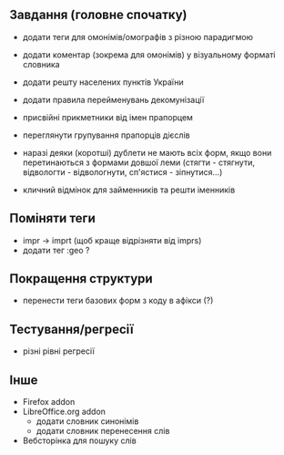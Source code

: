 ## Завдання (головне спочатку)

* додати теги для омонімів/омографів з різною парадигмою

* додати коментар (зокрема для омонімів) у візуальному форматі словника

* додати решту населених пунктів України
* додати правила перейменувань декомунізації

* присвійні прикметники від імен прапорцем
* переглянути групування прапорців дієслів

* наразі деяки (коротші) дублети не мають всіх форм, якщо вони перетинаються з формами довшої леми
    (стягти - стягнути, відвологти - відвологнути, сп'ястися - зіпнутися…)

* кличний відмінок для займенників та решти іменників


## Поміняти теги

* impr -> imprt (щоб краще відрізняти від imprs)
* додати тег :geo ?


## Покращення структури

* перенести теги базових форм з коду в афікси (?)


## Тестування/регресії

* різні рівні регресії


## Інше

* Firefox addon
* LibreOffice.org addon
  * додати словник синонімів
  * додати словник перенесення слів
* Вебсторінка для пошуку слів
